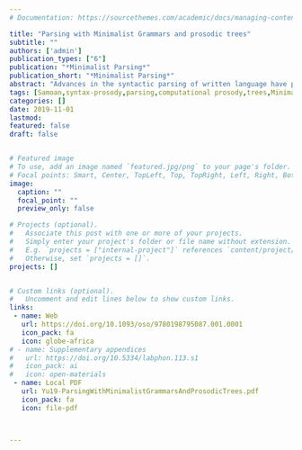```yaml
---
# Documentation: https://sourcethemes.com/academic/docs/managing-content/

title: "Parsing with Minimalist Grammars and prosodic trees"
subtitle: ""
authors: ['admin']
publication_types: ["6"]
publication: "*Minimalist Parsing*"
publication_short: "*Minimalist Parsing*"
abstract: "Advances in the syntactic parsing of written language have proceeded apace in the last few decades, but much less progress has been made in the syntactic parsing of spoken language. Here, we address one question important for such progress: how can we bring prosody in to inform syntactic parsing of spoken language? We identify and take on two key challenges: (i) explicitly defining aspects of the syntax–prosody interface, including prosodic trees, and (ii) modeling distinct contributions of syntax to conditioning prosodic events, including aspects other than relations between syntactic and prosodic domain edges, such as prosodic reflexes of spell-out. We demonstrate a proof-of-concept implementation of simultaneous (post-)syntactic and prosodic parsing of a Samoan utterance, with syntactic parsing informed by prosody, and prosodic parsing informed by syntax."
tags: [Samoan,syntax-prosody,parsing,computational prosody,trees,Minimalist Grammars]
categories: []
date: 2019-11-01
lastmod: 
featured: false
draft: false


# Featured image
# To use, add an image named `featured.jpg/png` to your page's folder.
# Focal points: Smart, Center, TopLeft, Top, TopRight, Left, Right, BottomLeft, Bottom, BottomRight.
image:
  caption: ""
  focal_point: ""
  preview_only: false

# Projects (optional).
#   Associate this post with one or more of your projects.
#   Simply enter your project's folder or file name without extension.
#   E.g. `projects = ["internal-project"]` references `content/project/deep-learning/index.md`.
#   Otherwise, set `projects = []`.
projects: []


# Custom links (optional).
#   Uncomment and edit lines below to show custom links.
links:
 - name: Web
   url: https://doi.org/10.1093/oso/9780198795087.001.0001
   icon_pack: fa
   icon: globe-africa
# - name: Supplementary appendices
#   url: https://doi.org/10.5334/labphon.113.s1
#   icon_pack: ai
#   icon: open-materials
 - name: Local PDF
   url: Yu19-ParsingWithMinimalistGrammarsAndProsodicTrees.pdf
   icon_pack: fa
   icon: file-pdf



---
```


